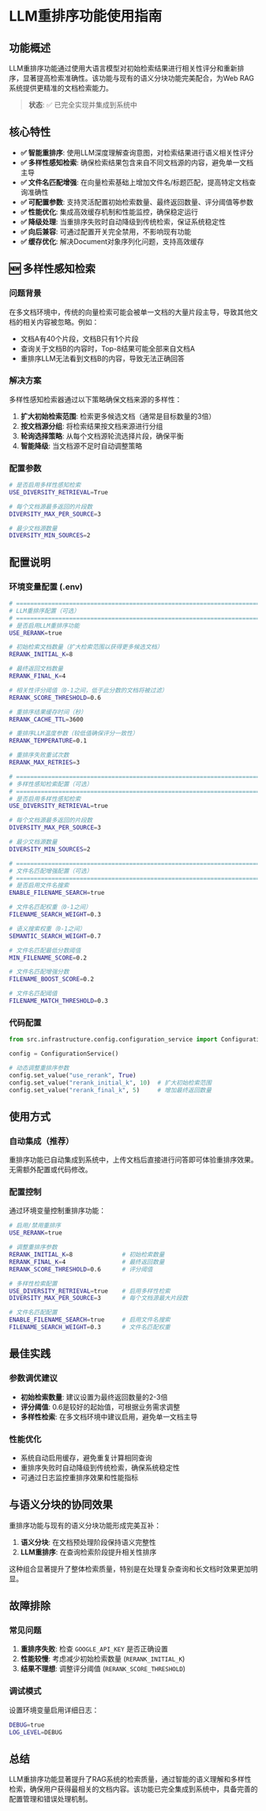 # LLM重排序功能使用指南

## 功能概述

LLM重排序功能通过使用大语言模型对初始检索结果进行相关性评分和重新排序，显著提高检索准确性。该功能与现有的语义分块功能完美配合，为Web RAG系统提供更精准的文档检索能力。

> **状态**: ✅ 已完全实现并集成到系统中

## 核心特性

- **✅ 智能重排序**: 使用LLM深度理解查询意图，对检索结果进行语义相关性评分
- **✅ 多样性感知检索**: 确保检索结果包含来自不同文档源的内容，避免单一文档主导
- **✅ 文件名匹配增强**: 在向量检索基础上增加文件名/标题匹配，提高特定文档查询准确性
- **✅ 可配置参数**: 支持灵活配置初始检索数量、最终返回数量、评分阈值等参数
- **✅ 性能优化**: 集成高效缓存机制和性能监控，确保稳定运行
- **✅ 降级处理**: 当重排序失败时自动降级到传统检索，保证系统稳定性
- **✅ 向后兼容**: 可通过配置开关完全禁用，不影响现有功能
- **✅ 缓存优化**: 解决Document对象序列化问题，支持高效缓存

## 🆕 多样性感知检索

### 问题背景
在多文档环境中，传统的向量检索可能会被单一文档的大量片段主导，导致其他文档的相关内容被忽略。例如：
- 文档A有40个片段，文档B只有1个片段
- 查询关于文档B的内容时，Top-8结果可能全部来自文档A
- 重排序LLM无法看到文档B的内容，导致无法正确回答

### 解决方案
多样性感知检索器通过以下策略确保文档来源的多样性：

1. **扩大初始检索范围**: 检索更多候选文档（通常是目标数量的3倍）
2. **按文档源分组**: 将检索结果按文档来源进行分组
3. **轮询选择策略**: 从每个文档源轮流选择片段，确保平衡
4. **智能降级**: 当文档源不足时自动调整策略

### 配置参数
```bash
# 是否启用多样性感知检索
USE_DIVERSITY_RETRIEVAL=True

# 每个文档源最多返回的片段数
DIVERSITY_MAX_PER_SOURCE=3

# 最少文档源数量
DIVERSITY_MIN_SOURCES=2
```

## 配置说明

### 环境变量配置 (.env)

```bash
# =============================================================================
# LLM重排序配置（可选）
# =============================================================================
# 是否启用LLM重排序功能
USE_RERANK=true

# 初始检索文档数量（扩大检索范围以获得更多候选文档）
RERANK_INITIAL_K=8

# 最终返回文档数量
RERANK_FINAL_K=4

# 相关性评分阈值（0-1之间，低于此分数的文档将被过滤）
RERANK_SCORE_THRESHOLD=0.6

# 重排序结果缓存时间（秒）
RERANK_CACHE_TTL=3600

# 重排序LLM温度参数（较低值确保评分一致性）
RERANK_TEMPERATURE=0.1

# 重排序失败重试次数
RERANK_MAX_RETRIES=3

# =============================================================================
# 多样性感知检索配置（可选）
# =============================================================================
# 是否启用多样性感知检索
USE_DIVERSITY_RETRIEVAL=true

# 每个文档源最多返回的片段数
DIVERSITY_MAX_PER_SOURCE=3

# 最少文档源数量
DIVERSITY_MIN_SOURCES=2

# =============================================================================
# 文件名匹配增强配置（可选）
# =============================================================================
# 是否启用文件名搜索
ENABLE_FILENAME_SEARCH=true

# 文件名匹配权重（0-1之间）
FILENAME_SEARCH_WEIGHT=0.3

# 语义搜索权重（0-1之间）
SEMANTIC_SEARCH_WEIGHT=0.7

# 文件名匹配最低分数阈值
MIN_FILENAME_SCORE=0.2

# 文件名匹配增强分数
FILENAME_BOOST_SCORE=0.2

# 文件名匹配阈值
FILENAME_MATCH_THRESHOLD=0.3
```

### 代码配置

```python
from src.infrastructure.config.configuration_service import ConfigurationService

config = ConfigurationService()

# 动态调整重排序参数
config.set_value("use_rerank", True)
config.set_value("rerank_initial_k", 10)  # 扩大初始检索范围
config.set_value("rerank_final_k", 5)     # 增加最终返回数量
```

## 使用方式

### 自动集成（推荐）

重排序功能已自动集成到系统中，上传文档后直接进行问答即可体验重排序效果。无需额外配置或代码修改。

### 配置控制

通过环境变量控制重排序功能：

```bash
# 启用/禁用重排序
USE_RERANK=true

# 调整重排序参数
RERANK_INITIAL_K=8              # 初始检索数量
RERANK_FINAL_K=4                # 最终返回数量
RERANK_SCORE_THRESHOLD=0.6      # 评分阈值

# 多样性检索配置
USE_DIVERSITY_RETRIEVAL=true    # 启用多样性检索
DIVERSITY_MAX_PER_SOURCE=3      # 每个文档源最大片段数

# 文件名匹配配置
ENABLE_FILENAME_SEARCH=true     # 启用文件名搜索
FILENAME_SEARCH_WEIGHT=0.3      # 文件名匹配权重
```

## 最佳实践

### 参数调优建议

- **初始检索数量**: 建议设置为最终返回数量的2-3倍
- **评分阈值**: 0.6是较好的起始值，可根据业务需求调整
- **多样性检索**: 在多文档环境中建议启用，避免单一文档主导

### 性能优化

- 系统自动启用缓存，避免重复计算相同查询
- 重排序失败时自动降级到传统检索，确保系统稳定性
- 可通过日志监控重排序效果和性能指标

## 与语义分块的协同效果

重排序功能与现有的语义分块功能形成完美互补：

1. **语义分块**: 在文档预处理阶段保持语义完整性
2. **LLM重排序**: 在查询检索阶段提升相关性排序

这种组合显著提升了整体检索质量，特别是在处理复杂查询和长文档时效果更加明显。

## 故障排除

### 常见问题

1. **重排序失败**: 检查 `GOOGLE_API_KEY` 是否正确设置
2. **性能较慢**: 考虑减少初始检索数量 (`RERANK_INITIAL_K`)
3. **结果不理想**: 调整评分阈值 (`RERANK_SCORE_THRESHOLD`)

### 调试模式

设置环境变量启用详细日志：
```bash
DEBUG=true
LOG_LEVEL=DEBUG
```

## 总结

LLM重排序功能显著提升了RAG系统的检索质量，通过智能的语义理解和多样性检索，确保用户获得最相关的文档内容。该功能已完全集成到系统中，具备完善的配置管理和错误处理机制。
